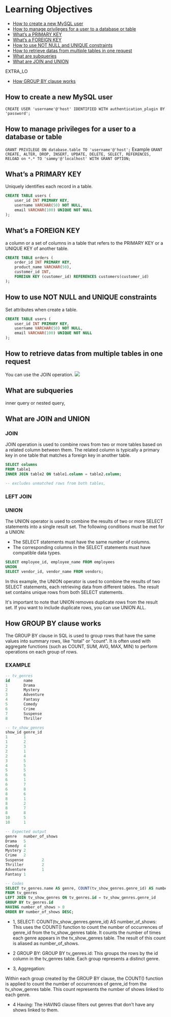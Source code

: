 # Learning Objectives

- [How to create a new MySQL user](#How-to-create-a-new-MySQL-user)
- [How to manage privileges for a user to a database or table](#How-t-manage-privileges-for-a-user-to-a-database-or-table)
- [What’s a PRIMARY KEY](#What’s-a-PRIMARY-KEY)
- [What’s a FOREIGN KEY](#What’s-a-FOREIGN-KEY)
- [How to use NOT NULL and UNIQUE constraints](#How-to-use-NOT-NULL-and-UNIQUE-constraints)
- [How to retrieve datas from multiple tables in one request](#How-to-retrieve-datas-from-multiple-tables-in-one-request)
- [What are subqueries](#What-are-subqueries)
- [What are JOIN and UNION](#What-are-JOIN-and-UNION)

EXTRA_LO
- [How GROUP BY clause works](#How-GROUP-BY-clause-works)

## How to create a new MySQL user
`CREATE USER 'username'@'host' IDENTIFIED WITH authentication_plugin BY 'password';`
## How to manage privileges for a user to a database or table
`GRANT PRIVILEGE ON database.table TO 'username'@'host';`
Example
`GRANT CREATE, ALTER, DROP, INSERT, UPDATE, DELETE, SELECT, REFERENCES, RELOAD on *.* TO 'sammy'@'localhost' WITH GRANT OPTION;`
## What’s a PRIMARY KEY
Uniquely identifies each record in a table.
```sql
CREATE TABLE users (
    user_id INT PRIMARY KEY,
    username VARCHAR(50) NOT NULL,
    email VARCHAR(100) UNIQUE NOT NULL
);

```
## What’s a FOREIGN KEY
a column or a set of columns in a table that refers to the PRIMARY KEY or a UNIQUE KEY of another table. 
```sql
CREATE TABLE orders (
    order_id INT PRIMARY KEY,
    product_name VARCHAR(50),
    customer_id INT,
    FOREIGN KEY (customer_id) REFERENCES customers(customer_id)
);

```
## How to use NOT NULL and UNIQUE constraints
Set attributes when create a table.
```sql
CREATE TABLE users (
    user_id INT PRIMARY KEY,
    username VARCHAR(50) NOT NULL,
    email VARCHAR(100) UNIQUE NOT NULL
);

```
## How to retrieve datas from multiple tables in one request
You can use the JOIN operation.
<img src="https://s3.eu-west-3.amazonaws.com/hbtn.intranet/uploads/medias/2020/3/bc2575fee3303b731031.png?X-Amz-Algorithm=AWS4-HMAC-SHA256&X-Amz-Credential=AKIA4MYA5JM5DUTZGMZG%2F20240313%2Feu-west-3%2Fs3%2Faws4_request&X-Amz-Date=20240313T041547Z&X-Amz-Expires=86400&X-Amz-SignedHeaders=host&X-Amz-Signature=f128df2343eca32ecdeab073fbf5a18d46bdfdcc6e586600ea63a9def552760c">


## What are subqueries
inner query or nested query,
## What are JOIN and UNION
### JOIN
JOIN operation is used to combine rows from two or more tables based on a related column between them. The related column is typically a primary key in one table that matches a foreign key in another table.

```sql
SELECT columns
FROM table1
INNER JOIN table2 ON table1.column = table2.column;

-- excludes unmatched rows from both tables,
```
### LEFT JOIN 

### UNION

The UNION operator is used to combine the results of two or more SELECT statements into a single result set. The following conditions must be met for a UNION:

- The SELECT statements must have the same number of columns.
- The corresponding columns in the SELECT statements must have compatible data types.

```sql
SELECT employee_id, employee_name FROM employees
UNION
SELECT vendor_id, vendor_name FROM vendors;

```
In this example, the UNION operator is used to combine the results of two SELECT statements, each retrieving data from different tables. The result set contains unique rows from both SELECT statements.

It's important to note that UNION removes duplicate rows from the result set. If you want to include duplicate rows, you can use UNION ALL.


## How GROUP BY clause works
The GROUP BY clause in SQL is used to group rows that have the same values into summary rows, like "total" or "count". It is often used with aggregate functions (such as COUNT, SUM, AVG, MAX, MIN) to perform operations on each group of rows.

### EXAMPLE
```sql
-- tv_genres
id      name
1       Drama
2       Mystery
3       Adventure
4       Fantasy
5       Comedy
6       Crime
7       Suspense
8       Thriller

-- tv_show_genres
show_id genre_id
1       1
1       2
2       3
2       1
2       4
3       5
4       5
5       5
6       6
6       1
6       7
6       8
8       6
8       1
8       2
8       7
8       8
10      5
10      1

-- Expected output
genre   number_of_shows
Drama   5
Comedy  4
Mystery 2
Crime   2
Suspense        2
Thriller        2
Adventure       1
Fantasy 1

-- Codes
SELECT tv_genres.name AS genre, COUNT(tv_show_genres.genre_id) AS number_of_shows
FROM tv_genres
LEFT JOIN tv_show_genres ON tv_genres.id = tv_show_genres.genre_id
GROUP BY tv_genres.id
HAVING number_of_shows > 0
ORDER BY number_of_shows DESC;
```
- 1, SELECT:
COUNT(tv_show_genres.genre_id) AS number_of_shows: This uses the COUNT() function to count the number of occurrences of genre_id from the tv_show_genres table. It counts the number of times each genre appears in the tv_show_genres table. The result of this count is aliased as number_of_shows.

- 2 GROUP BY:
GROUP BY tv_genres.id: This groups the rows by the id column in the tv_genres table. Each group represents a distinct genre.

- 3, Aggregation:

Within each group created by the GROUP BY clause, the COUNT() function is applied to count the number of occurrences of genre_id from the tv_show_genres table. This count represents the number of shows linked to each genre.

- 4 Having: The HAVING clause filters out genres that don't have any shows linked to them.
